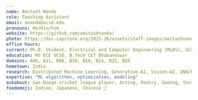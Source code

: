 ```yaml
---
name: Amitash Nanda
role: Teaching Assistant
email: ananda@ucsd.edu
pronouns: He/His/him
website: https://github.com/amitashnanda/
photo: https://dsc-capstone.org/2025-26/assets/staff-images/amitashnanda.jpeg
office hours: 
current: Ph.D. Student, Electrical and Computer Engineering (MLDS), UCSD
education: MS ECE UCSD, B.Tech CET Bhubaneswar
domains: A06, A11, B08, B16, B18, B24, B25, B26
hometown: India
research: Distributed Machine Learning, Generative-AI, Vision-AI, DNN/LLM Optimization, Software & Systems, AI/ML Systems, Bioinformatics 
expertise: "ML algorithms, optimization, modeling"
askabout: San Diego cricket league player, Acting, Poetry, Gaming, Youtube/Twitch Streaming
foodemoji: Indian, Japanese, Chinese 🍞
---
```

